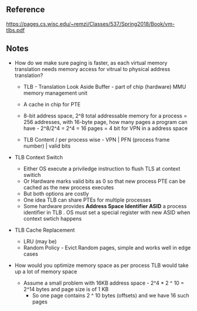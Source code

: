 ## Reference

https://pages.cs.wisc.edu/~remzi/Classes/537/Spring2018/Book/vm-tlbs.pdf

## Notes

- How do we make sure paging is faster, as each virtual memory translation needs memory access for vitrual to physical address translation?

  - TLB - Translation Look Aside Buffer - part of chip (hardware) MMU memory management unit
  - A cache in chip for PTE
  - 8-bit address space, 2^8 total addressable memory for a process = 256 addresses, with 16-byte page, how many pages a program can have - 2^8/2^4 = 2^4 = 16 pages = 4 bit for VPN in a address space

  - TLB Content / per process wise - VPN | PFN (process frame number) | valid bits

- TLB Context Switch

  - Either OS execute a priviledge instruction to flush TLS at context switich
  - Or Hardware marks valid bits as 0 so that new process PTE can be cached as the new process executes
  - But both options are costly
  - One idea TLB can share PTEs for multiple processes
  - Some hardware provides **Address Space Identifier ASID** a process identifier in TLB . OS must set a special register with new ASID when context swtich happens

- TLB Cache Replacement
  - LRU (may be)
  - Random Policy - Evict Random pages, simple and works well in edge cases
  
- How would you optimize memory space as per process TLB would take up a lot of memory space
  - Assume a small problem with 16KB address space - 2^4 * 2 ^ 10 = 2^14 bytes and page size is of 1 KB
    - So one page contains 2 ^ 10 bytes (offsets) and we have 16 such pages 
